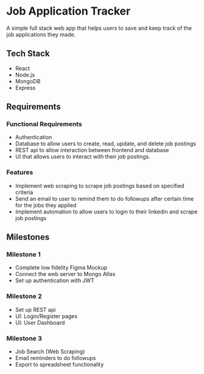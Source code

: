 # Job Application Tracker

A simple full stack web app that helps users to save and keep track of the job applications they made.

## Tech Stack

- React
- Node.js
- MongoDB
- Express

## Requirements

### Functional Requirements

- Authentication
- Database to allow users to create, read, update, and delete job postings
- REST api to allow interaction between frontend and database
- UI that allows users to interact with their job postings.

### Features

- Implement web scraping to scrape job postings based on specified criteria
- Send an email to user to remind them to do followups after certain time for the jobs they applied
- Implement automation to allow users to login to their linkedin and scrape job postings

## Milestones

### Milestone 1

- Complete low fidelity Figma Mockup
- Connect the web server to Mongo Atlas
- Set up authentication with JWT

### Milestone 2

- Set up REST api
- UI: Login/Register pages
- UI: User Dashboard

### Milestone 3

- Job Search (Web Scraping)
- Email reminders to do followups
- Export to spreadsheet functionality
